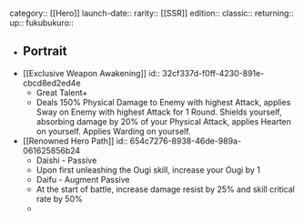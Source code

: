 category:: [[Hero]]
launch-date:: 
rarity:: [[SSR]]
edition:: 
classic:: 
returning:: 
up:: 
fukubukuro::

- Portrait
	-
- [[Exclusive Weapon Awakening]]
  id:: 32cf337d-f0ff-4230-891e-cbcd8ed2ed4e
	- Great Talent+
	- Deals 150% Physical Damage to Enemy with highest Attack, applies Sway on Enemy with highest Attack for 1 Round. Shields yourself, absorbing damage by 20% of your Physical Attack, applies Hearten on yourself. Applies Warding on yourself.
- [[Renowned Hero Path]]
  id:: 654c7276-8938-46de-989a-061625856b24
	- Daishi - Passive
	- Upon first unleashing the Ougi skill, increase your Ougi by 1
	- Daifu - Augment Passive
	- At the start of battle, increase damage resist by 25% and skill critical rate by 50%
	-